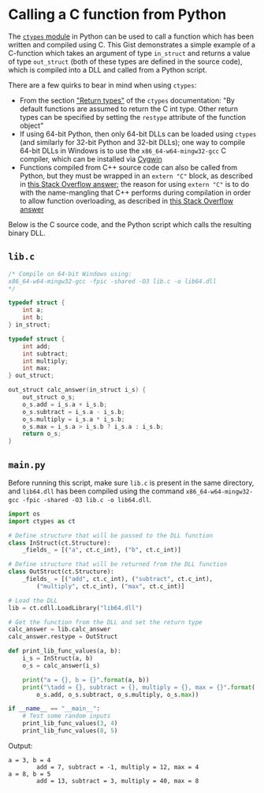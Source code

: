 # Calling a C function from Python

The [`ctypes` module](https://docs.python.org/3/library/ctypes.html) in Python can be used to call a function which has been written and compiled using C. This Gist demonstrates a simple example of a C-function which takes an argument of type `in_struct` and returns a value of type `out_struct` (both of these types are defined in the source code), which is compiled into a DLL and called from a Python script.

There are a few quirks to bear in mind when using `ctypes`:

- From the section ["Return types"](https://docs.python.org/3/library/ctypes.html#return-types) of the `ctypes` documentation: "By default functions are assumed to return the C int type. Other return types can be specified by setting the `restype` attribute of the function object"
- If using 64-bit Python, then only 64-bit DLLs can be loaded using `ctypes` (and similarly for 32-bit Python and 32-bit DLLs); one way to compile 64-bit DLLs in Windows is to use the `x86_64-w64-mingw32-gcc` C compiler, which can be installed via [Cygwin](https://cygwin.com/install.html)
- Functions compiled from C++ source code can also be called from Python, but they must be wrapped in an `extern "C"` block, as described in [this Stack Overflow answer](https://stackoverflow.com/a/145649/8477566); the reason for using `extern "C"` is to do with the name-mangling that C++ performs during compilation in order to allow function overloading, as described in [this Stack Overflow answer](https://stackoverflow.com/a/1041880/8477566)

Below is the C source code, and the Python script which calls the resulting binary DLL.

## `lib.c`

```c
/* Compile on 64-bit Windows using:
x86_64-w64-mingw32-gcc -fpic -shared -O3 lib.c -o lib64.dll
*/

typedef struct {
    int a;
    int b;
} in_struct;

typedef struct {
    int add;
    int subtract;
    int multiply;
    int max;
} out_struct;

out_struct calc_answer(in_struct i_s) {
    out_struct o_s;
    o_s.add = i_s.a + i_s.b;
    o_s.subtract = i_s.a - i_s.b;
    o_s.multiply = i_s.a * i_s.b;
    o_s.max = i_s.a > i_s.b ? i_s.a : i_s.b;
    return o_s;
}
```

## `main.py`

Before running this script, make sure `lib.c` is present in the same directory, and `lib64.dll` has been compiled using the command `x86_64-w64-mingw32-gcc -fpic -shared -O3 lib.c -o lib64.dll`.

```python
import os
import ctypes as ct

# Define structure that will be passed to the DLL function
class InStruct(ct.Structure):
    _fields_ = [("a", ct.c_int), ("b", ct.c_int)]

# Define structure that will be returned from the DLL function
class OutStruct(ct.Structure):
    _fields_ = [("add", ct.c_int), ("subtract", ct.c_int),
        ("multiply", ct.c_int), ("max", ct.c_int)]

# Load the DLL
lib = ct.cdll.LoadLibrary("lib64.dll")

# Get the function from the DLL and set the return type
calc_answer = lib.calc_answer
calc_answer.restype = OutStruct

def print_lib_func_values(a, b):
    i_s = InStruct(a, b)
    o_s = calc_answer(i_s)

    print("a = {}, b = {}".format(a, b))
    print("\tadd = {}, subtract = {}, multiply = {}, max = {}".format(
        o_s.add, o_s.subtract, o_s.multiply, o_s.max))

if __name__ == "__main__":
    # Test some random inputs
    print_lib_func_values(3, 4)
    print_lib_func_values(8, 5)
```

Output:

```
a = 3, b = 4
        add = 7, subtract = -1, multiply = 12, max = 4
a = 8, b = 5
        add = 13, subtract = 3, multiply = 40, max = 8
```
